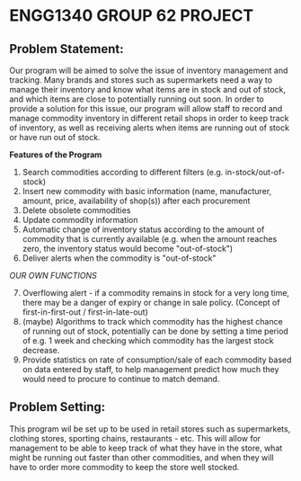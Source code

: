 # ENGG1340 GROUP 62 PROJECT
## Problem Statement:
Our program will be aimed to solve the issue of inventory management and tracking. Many brands and stores such as supermarkets need a way to manage their inventory and know what items are in stock and out of stock, and which items are close to potentially running out soon. In order to provide a solution for this issue, our program will allow staff to record and manage commodity inventory in different retail shops in order to keep track of inventory, as well as receiving alerts when items are running out of stock or have run out of stock.

**Features of the Program**
1. Search commodities according to different filters (e.g. in-stock/out-of-stock)
2. Insert new commodity with basic information (name, manufacturer, amount, price, availability of shop(s)) after each procurement
3. Delete obsolete commodities
4. Update commodity information
5. Automatic change of inventory status according to the amount of commodity that is currently available (e.g. when the amount reaches zero, the inventory status would become "out-of-stock")
6. Deliver alerts when the commodity is "out-of-stock"

*OUR OWN FUNCTIONS*

7. Overflowing alert - if a commodity remains in stock for a very long time, there may be a danger of expiry or change in sale policy. (Concept of first-in-first-out / first-in-late-out)
8. (maybe) Algorithms to track which commodity has the highest chance of running out of stock, potentially can be done by setting a time period of e.g. 1 week and checking which commodity has the largest stock decrease.
9. Provide statistics on rate of consumption/sale of each commodity based on data entered by staff, to help management predict how much they would need to procure to continue to match demand.

## Problem Setting:
This program wil be set up to be used in retail stores such as supermarkets, clothing stores, sporting chains, restaurants - etc. This will allow for management to be able to keep track of what they have in the store, what might be running out faster than other commodities, and when they will have to order more commodity to keep the store well stocked.
